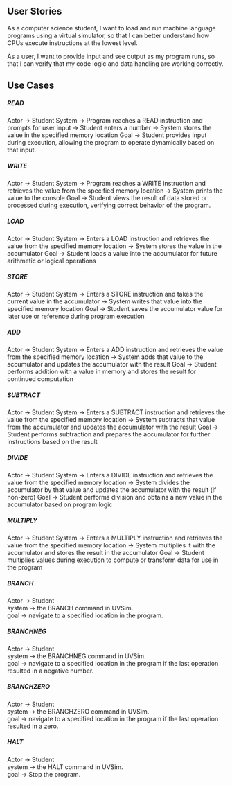 ## User Stories
As a computer science student, I want to load and run machine language programs using a virtual simulator, so that I can better understand how CPUs execute instructions at the lowest level.

As a user, I want to provide input and see output as my program runs, so that I can verify that my code logic and data handling are working correctly.


## Use Cases

##### READ
Actor → Student
System → Program reaches a READ instruction and prompts for user input → Student enters a number → System stores the value in the specified memory location
Goal → Student provides input during execution, allowing the program to operate dynamically based on that input.

##### WRITE
Actor → Student
System → Program reaches a WRITE instruction and retrieves the value from the specified memory location → System prints the value to the console
Goal → Student views the result of data stored or processed during execution, verifying correct behavior of the program.

##### LOAD
Actor -> Student
System -> Enters a LOAD instruction and retrieves the value from the specified memory location -> System stores the value in the accumulator
Goal -> Student loads a value into the accumulator for future arithmetic or logical operations

##### STORE
Actor -> Student
System -> Enters a STORE instruction and takes the current value in the accumulator -> System writes that value into the specified memory location
Goal -> Student saves the accumulator value for later use or reference during program execution

##### ADD
Actor -> Student
System -> Enters a ADD instruction and retrieves the value from the specified memory location -> System adds that value to the accumulator and updates the accumulator with the result
Goal -> Student performs addition with a value in memory and stores the result for continued computation

##### SUBTRACT
Actor -> Student
System -> Enters a SUBTRACT instruction and retrieves the value from the specified memory location -> System subtracts that value from the accumulator and updates the accumulator with the result
Goal -> Student performs subtraction and prepares the accumulator for further instructions based on the result

##### DIVIDE
Actor -> Student
System -> Enters a DIVIDE instruction and retrieves the value from the specified memory location -> System divides the accumulator by that value and updates the accumulator with the result (if non-zero)
Goal -> Student performs division and obtains a new value in the accumulator based on program logic

##### MULTIPLY
Actor -> Student
System -> Enters a MULTIPLY instruction and retrieves the value from the specified memory location -> System multiplies it with the accumulator and stores the result in the accumulator
Goal -> Student multiplies values during execution to compute or transform data for use in the program

##### BRANCH  
Actor -> Student  
system -> the BRANCH command in UVSim.  
goal -> navigate to a specified location in the program.  
  
##### BRANCHNEG  
Actor -> Student  
system -> the BRANCHNEG command in UVSim.  
goal -> navigate to a specified location in the program if the last operation resulted in a negative number.  
  
##### BRANCHZERO  
Actor -> Student  
system -> the BRANCHZERO command in UVSim.  
goal -> navigate to a specified location in the program if the last operation resulted in a zero.  
  
##### HALT  
Actor -> Student  
system -> the HALT command in UVSim.  
goal -> Stop the program.  